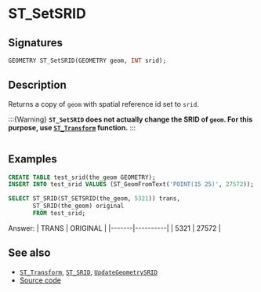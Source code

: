 # ST_SetSRID

## Signatures

```sql
GEOMETRY ST_SetSRID(GEOMETRY geom, INT srid);
```

## Description

Returns a copy of `geom` with spatial reference id set to `srid`.

:::{Warning}
**`ST_SetSRID` does not actually change the SRID of `geom`.
  For this purpose, use [`ST_Transform`](./ST_Transform) function.**
:::

```{include} sfs-1-2-1.md
```

## Examples

```sql
CREATE TABLE test_srid(the_geom GEOMETRY);
INSERT INTO test_srid VALUES (ST_GeomFromText('POINT(15 25)', 27572));

SELECT ST_SRID(ST_SETSRID(the_geom, 5321)) trans,
       ST_SRID(the_geom) original 
       FROM test_srid;
```
Answer:
| TRANS | ORIGINAL |
|-------|----------|
|  5321 |  27572   |

## See also

* [`ST_Transform`](../ST_Transform), [`ST_SRID`](../ST_SRID), [`UpdateGeometrySRID`](../UpdateGeometrySRID)
* <a href="https://github.com/orbisgis/h2gis/blob/master/h2gis-functions/src/main/java/org/h2gis/functions/spatial/crs/ST_SetSRID.java" target="_blank">Source code</a>
